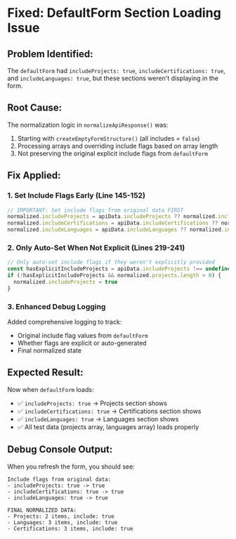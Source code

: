 # Fixed: DefaultForm Section Loading Issue

## Problem Identified:
The `defaultForm` had `includeProjects: true`, `includeCertifications: true`, and `includeLanguages: true`, but these sections weren't displaying in the form.

## Root Cause:
The normalization logic in `normalizeApiResponse()` was:
1. Starting with `createEmptyFormStructure()` (all includes = `false`)
2. Processing arrays and overriding include flags based on array length
3. Not preserving the original explicit include flags from `defaultForm`

## Fix Applied:

### 1. Set Include Flags Early (Line 145-152)
```javascript
// IMPORTANT: Set include flags from original data FIRST
normalized.includeProjects = apiData.includeProjects ?? normalized.includeProjects
normalized.includeCertifications = apiData.includeCertifications ?? normalized.includeCertifications  
normalized.includeLanguages = apiData.includeLanguages ?? normalized.includeLanguages
```

### 2. Only Auto-Set When Not Explicit (Lines 219-241)
```javascript
// Only auto-set include flags if they weren't explicitly provided
const hasExplicitIncludeProjects = apiData.includeProjects !== undefined
if (!hasExplicitIncludeProjects && normalized.projects.length > 0) {
  normalized.includeProjects = true
}
```

### 3. Enhanced Debug Logging
Added comprehensive logging to track:
- Original include flag values from `defaultForm`
- Whether flags are explicit or auto-generated
- Final normalized state

## Expected Result:
Now when `defaultForm` loads:
- ✅ `includeProjects: true` → Projects section shows
- ✅ `includeCertifications: true` → Certifications section shows  
- ✅ `includeLanguages: true` → Languages section shows
- ✅ All test data (projects array, languages array) loads properly

## Debug Console Output:
When you refresh the form, you should see:
```
Include flags from original data:
- includeProjects: true -> true
- includeCertifications: true -> true  
- includeLanguages: true -> true

FINAL NORMALIZED DATA:
- Projects: 2 items, include: true
- Languages: 3 items, include: true
- Certifications: 3 items, include: true
```